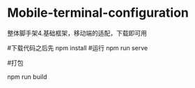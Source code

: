 # Mobile-terminal-configuration
整体脚手架4.基础框架，移动端的适配，下载即可用

#下载代码之后先
npm install
#运行
npm run serve

#打包

npm run build
